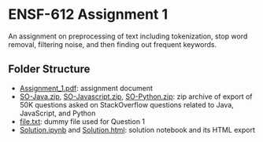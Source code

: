 # ENSF-612 Assignment 1

An assignment on preprocessing of text including tokenization, stop word removal, filtering noise, and then finding out frequent keywords.

## Folder Structure

- [Assignment_1.pdf](Assignment_1.pdf): assignment document
- [SO-Java.zip](SO-Java.zip), [SO-Javascript.zip](SO-Javascript.zip), [SO-Python.zip](SO-Python.zip): zip archive of export of 50K questions asked on StackOverflow questions related to Java, JavaScript, and Python
- [file.txt](file.txt): dummy file used for Question 1
- [Solution.ipynb](Solution.ipynb) and [Solution.html](Solution.html): solution notebook and its HTML export
